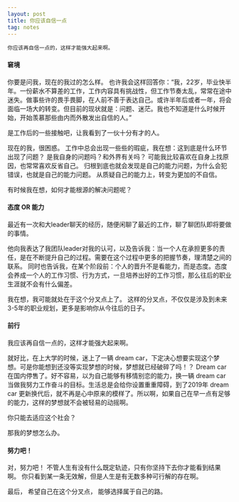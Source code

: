 ```yaml
---
layout: post
title: 你应该自信一点
tag: notes
---
```



    你应该再自信一点的，这样才能强大起来啊。


#### 窘境

你要是问我，现在的我过的怎么样。
也许我会这样回答你：“我，22岁，毕业快半年。一份薪水不算差的工作，工作内容具有挑战性，但工作节奏太乱，常常在途中迷失。做事些许的畏手畏脚，在人前不善于表达自己。或许半年后或者一年，将会面临一场大的转变。但目前的现状就是：问题、迷茫。我也不知道是什么时候开始，开始羡慕那些由内而外散发出自信的人。”

是工作后的一些接触吧，让我看到了一伙十分有才的人。

现在的我，很困惑。
工作中总会出现一些些的瑕疵，我在想：这到底是什么环节出现了问题？
是我自身的问题吗？和外界有关吗？
可能我比较喜欢在自身上找原因，也常常喜欢反省自己。
归根到底也就会发现是自己的能力问题，为什么会犯错误，也就是自己的能力问题。
从质疑自己的能力上，转变为更加的不自信。

有时候我在想，如何才能根源的解决问题呢？

#### 态度 OR 能力

最近有一次和大leader聊天的经历，随便闲聊了最近的工作，聊了聊团队即将要做的事情。

他向我表达了我团队leader对我的认可，以及告诉我：当一个人在承担更多的责任，是在不断提升自己的过程。需要在这个过程中更多的把握节奏，理清楚之间的联系。
同时也告诉我，在某个阶段前：个人的晋升不是看能力，而是态度。态度会养成一个人的工作习惯、行为方式，一旦培养出好的工作习惯，那么往后的职业生涯就不会有什么偏差。

我在想，我可能就处在于这个分叉点上了。
这样的分叉点，不仅仅是涉及到未来3-5年的职业规划，更多是影响你从今往后的日子。

#### 前行

我应该再自信一点的，这样才能强大起来啊。

就好比，在上大学的时候，迷上了一辆 dream car，下定决心想要实现这个梦想。可是你能想到还没等实现梦想的时候，梦想就已经破碎了吗！？ Dream car 在国内停售了。好不容易，以为自己能够有移情别恋的能力，换一辆 dream car 当做我努力工作奋斗的目标。生活总是会给你设置重重障碍，到了2019年 dream car 更新换代后，就不再是心中原来的模样了。所以啊，如果自己在早一点有足够的能力，这样的梦想就不会被轻易的动摇啊。

你只能去适应这个社会？

那我的梦想怎么办。

#### 努力吧！

对，努力吧！
不管人生有没有什么既定轨迹，只有你坚持下去你才能看到结果啊。
你只看到某一条无效解，但是人生是有无数多种可行解的存在啊。

最后，
希望自己在这个分叉点，
能够选择属于自己的路。
